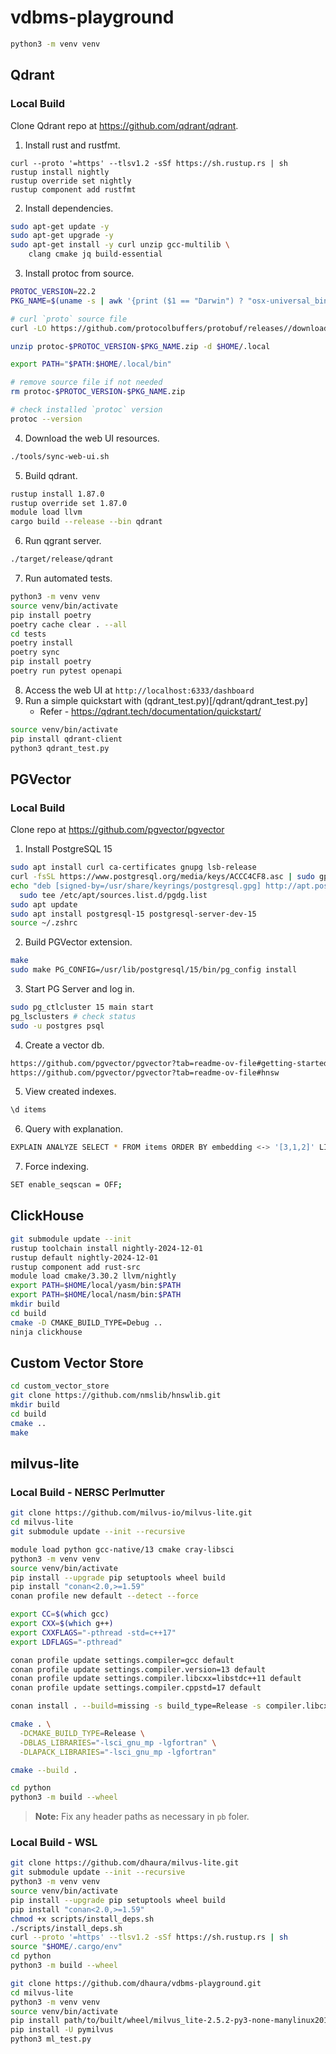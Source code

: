 # vdbms-playground

```bash
python3 -m venv venv
```

## Qdrant

### Local Build

Clone Qdrant repo at https://github.com/qdrant/qdrant.

1. Install rust and rustfmt.
```
curl --proto '=https' --tlsv1.2 -sSf https://sh.rustup.rs | sh
rustup install nightly
rustup override set nightly
rustup component add rustfmt
```
2. Install dependencies.
```bash
sudo apt-get update -y
sudo apt-get upgrade -y
sudo apt-get install -y curl unzip gcc-multilib \
    clang cmake jq build-essential
```
3. Install protoc from source.
```bash
PROTOC_VERSION=22.2
PKG_NAME=$(uname -s | awk '{print ($1 == "Darwin") ? "osx-universal_binary" : (($1 == "Linux") ? "linux-x86_64" : "")}')

# curl `proto` source file
curl -LO https://github.com/protocolbuffers/protobuf/releases//download/v$PROTOC_VERSION/protoc-$PROTOC_VERSION-$PKG_NAME.zip

unzip protoc-$PROTOC_VERSION-$PKG_NAME.zip -d $HOME/.local

export PATH="$PATH:$HOME/.local/bin"

# remove source file if not needed
rm protoc-$PROTOC_VERSION-$PKG_NAME.zip

# check installed `protoc` version
protoc --version
```
4. Download the web UI resources.
```bash
./tools/sync-web-ui.sh
```
5. Build qdrant.
```bash
rustup install 1.87.0
rustup override set 1.87.0
module load llvm
cargo build --release --bin qdrant
```
6. Run qgrant server.
```bash
./target/release/qdrant
```
7. Run automated tests.
```bash
python3 -m venv venv
source venv/bin/activate
pip install poetry
poetry cache clear . --all
cd tests
poetry install
poetry sync
pip install poetry
poetry run pytest openapi
```
8. Access the web UI at `http://localhost:6333/dashboard`
9. Run a simple quickstart with (qdrant_test.py)[/qdrant/qdrant_test.py]
    - Refer - https://qdrant.tech/documentation/quickstart/
```bash
source venv/bin/activate
pip install qdrant-client
python3 qdrant_test.py
```

## PGVector

### Local Build

Clone repo at https://github.com/pgvector/pgvector

1. Install PostgreSQL 15
```bash
sudo apt install curl ca-certificates gnupg lsb-release
curl -fsSL https://www.postgresql.org/media/keys/ACCC4CF8.asc | sudo gpg --dearmor -o /usr/share/keyrings/postgresql.gpg
echo "deb [signed-by=/usr/share/keyrings/postgresql.gpg] http://apt.postgresql.org/pub/repos/apt $(lsb_release -cs)-pgdg main" | \
  sudo tee /etc/apt/sources.list.d/pgdg.list
sudo apt update
sudo apt install postgresql-15 postgresql-server-dev-15
source ~/.zshrc
```

2. Build PGVector extension.
```bash
make
sudo make PG_CONFIG=/usr/lib/postgresql/15/bin/pg_config install
```

3. Start PG Server and log in.
```bash
sudo pg_ctlcluster 15 main start
pg_lsclusters # check status
sudo -u postgres psql
```

4. Create a vector db.
```bash
https://github.com/pgvector/pgvector?tab=readme-ov-file#getting-started 
https://github.com/pgvector/pgvector?tab=readme-ov-file#hnsw
```

5. View created indexes.
```bash
\d items
```

6. Query with explanation.
```bash
EXPLAIN ANALYZE SELECT * FROM items ORDER BY embedding <-> '[3,1,2]' LIMIT 5;
```

7. Force indexing.
```bash
SET enable_seqscan = OFF;
```

## ClickHouse

```bash
git submodule update --init
rustup toolchain install nightly-2024-12-01
rustup default nightly-2024-12-01
rustup component add rust-src
module load cmake/3.30.2 llvm/nightly
export PATH=$HOME/local/yasm/bin:$PATH
export PATH=$HOME/local/nasm/bin:$PATH
mkdir build
cd build
cmake -D CMAKE_BUILD_TYPE=Debug ..
ninja clickhouse
```

## Custom Vector Store

```bash
cd custom_vector_store
git clone https://github.com/nmslib/hnswlib.git
mkdir build
cd build
cmake ..
make
```

## milvus-lite

### Local Build - NERSC Perlmutter

```bash
git clone https://github.com/milvus-io/milvus-lite.git
cd milvus-lite
git submodule update --init --recursive

module load python gcc-native/13 cmake cray-libsci
python3 -m venv venv
source venv/bin/activate
pip install --upgrade pip setuptools wheel build
pip install "conan<2.0,>=1.59"
conan profile new default --detect --force

export CC=$(which gcc)
export CXX=$(which g++)
export CXXFLAGS="-pthread -std=c++17"
export LDFLAGS="-pthread"

conan profile update settings.compiler=gcc default
conan profile update settings.compiler.version=13 default
conan profile update settings.compiler.libcxx=libstdc++11 default
conan profile update settings.compiler.cppstd=17 default

conan install . --build=missing -s build_type=Release -s compiler.libcxx=libstdc++11

cmake . \
  -DCMAKE_BUILD_TYPE=Release \
  -DBLAS_LIBRARIES="-lsci_gnu_mp -lgfortran" \
  -DLAPACK_LIBRARIES="-lsci_gnu_mp -lgfortran"

cmake --build .

cd python
python3 -m build --wheel

```

> **Note:** Fix any header paths as necessary in `pb` foler.

### Local Build - WSL
```bash
git clone https://github.com/dhaura/milvus-lite.git
git submodule update --init --recursive
python3 -m venv venv
source venv/bin/activate
pip install --upgrade pip setuptools wheel build
pip install "conan<2.0,>=1.59"
chmod +x scripts/install_deps.sh
./scripts/install_deps.sh
curl --proto '=https' --tlsv1.2 -sSf https://sh.rustup.rs | sh
source "$HOME/.cargo/env"
cd python
python3 -m build --wheel
```

```bash
git clone https://github.com/dhaura/vdbms-playground.git
cd milvus-lite
python3 -m venv venv
source venv/bin/activate
pip install path/to/built/wheel/milvus_lite-2.5.2-py3-none-manylinux2014_x86_64.whl
pip install -U pymilvus
python3 ml_test.py
```
